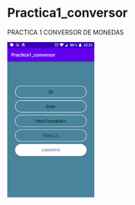 # Practica1_conversor
PRACTICA 1 CONVERSOR DE MONEDAS

<img src="https://github.com/daniloosorio/Practica1_conversor/blob/master/Screenshot_20210505-222319.png" alt="Descripción de la imagen" width="200"/>
